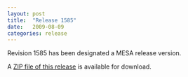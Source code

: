 ```yaml
---
layout: post
title:  "Release 1585"
date:   2009-08-09
categories: release
---
```


Revision 1585 has been designated a MESA release version.


A [ZIP file of this release][zip] is available for download.

[zip]:http://sourceforge.net/projects/mesa/files/releases/mesa-r1585.zip/download
